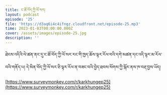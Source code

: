 ```yaml
---
title: ང་ཚོ་བོད་ཀྱི་ལོ་སར།
layout: podcast
episode: '25'
file: 'https://d3aq6i4c4ifngz.cloudfront.net/episode-25.mp3'
time: 2023-01-03T00:00:00.000Z
cover: /assets/images/episode-25.jpg
description: ''
---
```


ཐེངས་འདིའི་ལེ་ཚན་ནང་དུ་ང་ཚོ་བོད་ཀྱི་ལོ་སར་རང་གི་ཁྱད་ཆོས་ལྟར་རོལ་བའི་དགེ་མཚན་དང་འདི་ལྟར་མ་རོལ་བའི་གནོད་པ། དེ་མིན་བོད་ཀྱི་ལོ་སར་ཅི་ལྟར་རོལ་ན་བཟང་བའི་བྱེད་ཐབས་སོགས་ཀྱི་སྐོར་ནས་ཁ་བརྡ་བྱས་ཡོད།

[https://www.surveymonkey.com/r/karkhungep25](https://www.surveymonkey.com/r/karkhungep25)
